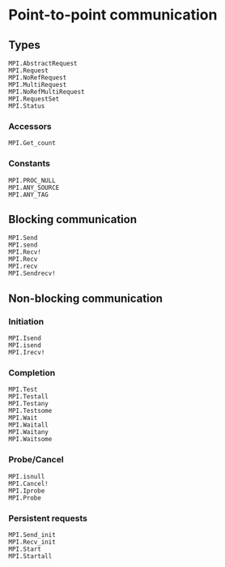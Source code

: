 # Point-to-point communication

## Types

```@docs
MPI.AbstractRequest
MPI.Request
MPI.NoRefRequest
MPI.MultiRequest
MPI.NoRefMultiRequest
MPI.RequestSet
MPI.Status
```

### Accessors

```@docs
MPI.Get_count
```

### Constants

```@docs
MPI.PROC_NULL
MPI.ANY_SOURCE
MPI.ANY_TAG
```

## Blocking communication

```@docs
MPI.Send
MPI.send
MPI.Recv!
MPI.Recv
MPI.recv
MPI.Sendrecv!
```

## Non-blocking communication

### Initiation

```@docs
MPI.Isend
MPI.isend
MPI.Irecv!
```

### Completion

```@docs
MPI.Test
MPI.Testall
MPI.Testany
MPI.Testsome
MPI.Wait
MPI.Waitall
MPI.Waitany
MPI.Waitsome
```

### Probe/Cancel

```@docs
MPI.isnull
MPI.Cancel!
MPI.Iprobe
MPI.Probe
```

### Persistent requests

```@docs
MPI.Send_init
MPI.Recv_init
MPI.Start
MPI.Startall
```